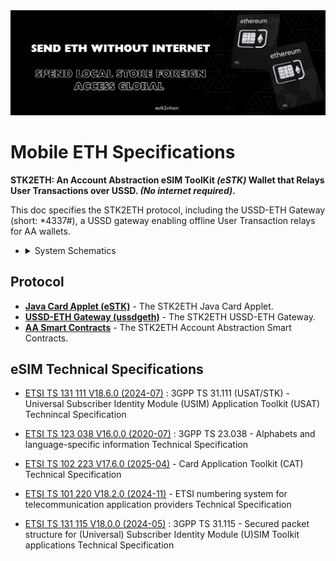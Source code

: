 
<img src="../assets/Mobile_ETH.png" />

# Mobile ETH Specifications

<!-- markdownlint-disable-next-line MD036 -->

**STK2ETH: An Account Abstraction eSIM ToolKit *(eSTK)* Wallet that Relays User Transactions over USSD. *(No internet required)*.**
<!--**STK2ETH: Send ETH *(No internet required)*.**-->

This doc specifies the STK2ETH protocol, including the USSD-ETH Gateway (short: *4337#), a USSD gateway enabling offline User Transaction relays for AA wallets.
- <details><summary>System Schematics</summary>
    <img src="./assets/System_Schematics-2025-06-30-2208.excalidraw.png" />

## Protocol

- [**Java Card Applet (eSTK)**](./doc/specs/applet.md) - The STK2ETH Java Card Applet.
- [**USSD-ETH Gateway (ussdgeth)**](./doc/specs/gateway.md) - The STK2ETH USSD-ETH Gateway.
- [**AA Smart Contracts**](./doc/specs/contracts.md) - The STK2ETH Account Abstraction Smart Contracts.


## eSIM Technical Specifications

- [ETSI TS 131 111 V18.6.0 (2024-07)](https://www.etsi.org/deliver/etsi_ts/131100_131199/131111/18.06.00_60/ts_131111v180600p.pdf) : 3GPP TS 31.111 (USAT/STK) - Universal Subscriber Identity Module (USIM) Application Toolkit (USAT) Technincal Specification
<!-- ETSI TS 131 111: 6 Proactive UICC -->
<!-- **6.4.12 SEND USSD -->
<!-- ***6.4.12.2 Application Mode -->
<!-- **6.5 Common elements in proactive UICC commands -->
<!-- **6.6 Structure of proactive UICC commands -->
<!-- **6.6.11 SEND USSD -->
<!-- 8.6 Command details -->
<!-- 8.17 USSD string -->

- [ETSI TS 123 038 V16.0.0 (2020-07)](https://www.etsi.org/deliver/etsi_ts/123000_123099/123038/16.00.00_60/ts_123038v160000p.pdf) : 3GPP TS 23.038  -
Alphabets and language-specific information Technical Specification
<!-- GSM 03.38: GSM 7-bit default alphabet Technical Specification -->
<!-- **6.1.2 Character packing -->
<!-- **6.1.2.3 USSD packing -->

- [ETSI TS 102 223 V17.6.0 (2025-04)](https://www.etsi.org/deliver/etsi_ts/102200_102299/102223/17.06.00_60/ts_102223v170600p.pdf) - Card Application Toolkit (CAT) Technical Specification
<!-- 4.2 Proactive UICC -->
<!-- 4.11 Bearer Independent Protocol  -->
<!-- 5.2 Structure and coding of TERMINAL PROFILE -->
<!-- 6 Proactive UICC -->
<!-- **6.4 Proactive UICC commands and procedures -->
<!-- **6.5 Common elements in proactive UICC commands -->
<!-- **6.6 Structure of proactive UICC commands -->
<!-- 9 Tag values -->
<!-- **9.2 BER-TLV tags in UICC to terminal direction -->
<!-- **9.3 COMPREHENSION-TLV tags in both directions -->
<!-- Annex C (normative): Structure of CAT communications -->
<!-- Annex B (informative): Example of DISPLAY TEXT proactive UICC command -->
<!-- 8.6 Command details -->

- [ETSI TS 101 220 V18.2.0 (2024-11)](https://www.etsi.org/deliver/etsi_ts/101200_101299/101220/18.02.00_60/ts_101220v180200p.pdf) - ETSI numbering system
for telecommunication application providers Technical Specification
<!-- 7 Tag-Length-Value (TLV) data objects -->
<!-- **7.1.1 COMPREHENSION-TLV tag coding -->
<!-- **7.2 Assigned TLV tag values -->
<!-- ***Table 7.17 Card application toolkit templates BER-TLV tag -->

- [ETSI TS 131 115 V18.0.0 (2024-05)](https://www.etsi.org/deliver/etsi_ts/131100_131199/131115/18.00.00_60/ts_131115v180000p.pdf) : 3GPP TS 31.115 - Secured packet structure for (Universal) Subscriber Identity Module (U)SIM Toolkit applications Technical Specification
<!-- 6 Implementation for USSD -->
<!-- Annex A (normative): USSD String format -->
<!-- **6.1 Structure of the Command Packet contained in a Single
USSD Message -->
<!-- **6.2 Structure of the Command Packet contained in concatenated USSD Messages -->

<!--- [ETSI TS 131 102 V18.6.2 (2024-11)](https://www.etsi.org/deliver/etsi_ts/131100_131199/131102/18.06.02_60/ts_131102v180602p.pdf) : 3GPP TS 31.102 Characteristics of the Universal Subscriber Identity Module (USIM) application Technical Specification-->
